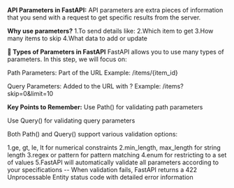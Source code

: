 ****API Parameters in FastAPI:****
API parameters are extra pieces of information that you send with a request to get specific results from the server.

**Why use parameters?**
1.To send details like:
2.Which item to get
3.How many items to skip
4.What data to add or update

**🧩 Types of Parameters in FastAPI**
FastAPI allows you to use many types of parameters. In this step, we will focus on:

Path Parameters: Part of the URL
Example: /items/{item_id}

Query Parameters: Added to the URL with ?
Example: /items?skip=0&limit=10

**Key Points to Remember:**
Use Path() for validating path parameters

Use Query() for validating query parameters

Both Path() and Query() support various validation options:

1.ge, gt, le, lt for numerical constraints
2.min_length, max_length for string length
3.regex or pattern for pattern matching
4.enum for restricting to a set of values
5.FastAPI will automatically validate all parameters according to your specifications
-- When validation fails, FastAPI returns a 422 Unprocessable Entity status code with detailed error information
